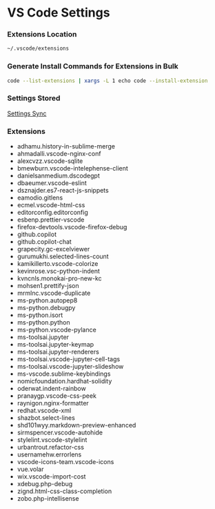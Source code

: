 # VS Code Settings

### Extensions Location
```bash
~/.vscode/extensions
```

### Generate Install Commands for Extensions in Bulk
```bash
code --list-extensions | xargs -L 1 echo code --install-extension
```

### Settings Stored
[Settings Sync](https://code.visualstudio.com/docs/editor/settings-sync)


### Extensions
* adhamu.history-in-sublime-merge
* ahmadalli.vscode-nginx-conf
* alexcvzz.vscode-sqlite
* bmewburn.vscode-intelephense-client
* danielsanmedium.dscodegpt
* dbaeumer.vscode-eslint
* dsznajder.es7-react-js-snippets
* eamodio.gitlens
* ecmel.vscode-html-css
* editorconfig.editorconfig
* esbenp.prettier-vscode
* firefox-devtools.vscode-firefox-debug
* github.copilot
* github.copilot-chat
* grapecity.gc-excelviewer
* gurumukhi.selected-lines-count
* kamikillerto.vscode-colorize
* kevinrose.vsc-python-indent
* kvncnls.monokai-pro-new-kc
* mohsen1.prettify-json
* mrmlnc.vscode-duplicate
* ms-python.autopep8
* ms-python.debugpy
* ms-python.isort
* ms-python.python
* ms-python.vscode-pylance
* ms-toolsai.jupyter
* ms-toolsai.jupyter-keymap
* ms-toolsai.jupyter-renderers
* ms-toolsai.vscode-jupyter-cell-tags
* ms-toolsai.vscode-jupyter-slideshow
* ms-vscode.sublime-keybindings
* nomicfoundation.hardhat-solidity
* oderwat.indent-rainbow
* pranaygp.vscode-css-peek
* raynigon.nginx-formatter
* redhat.vscode-xml
* shazbot.select-lines
* shd101wyy.markdown-preview-enhanced
* sirmspencer.vscode-autohide
* stylelint.vscode-stylelint
* urbantrout.refactor-css
* usernamehw.errorlens
* vscode-icons-team.vscode-icons
* vue.volar
* wix.vscode-import-cost
* xdebug.php-debug
* zignd.html-css-class-completion
* zobo.php-intellisense